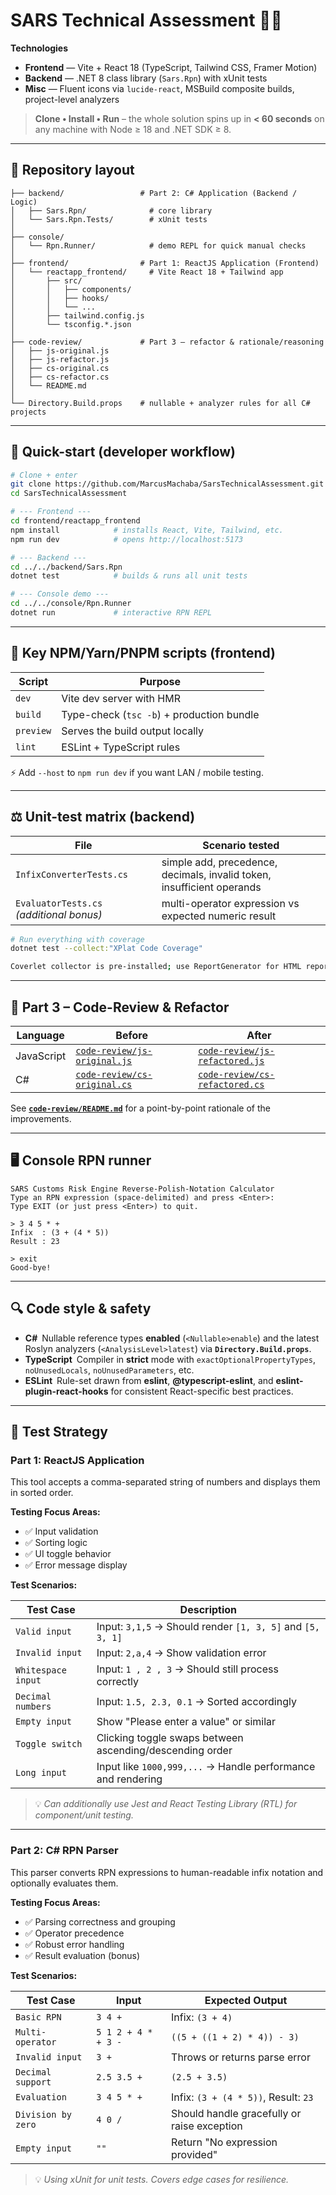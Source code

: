 ﻿# SARS Technical Assessment 🧑‍💻

**Technologies**  
* **Frontend** — Vite + React 18 (TypeScript, Tailwind CSS, Framer Motion)  
* **Backend** — .NET 8 class library (`Sars.Rpn`) with xUnit tests  
* **Misc** — Fluent icons via `lucide-react`, MSBuild composite builds, project-level analyzers  

> **Clone • Install • Run** – the whole solution spins up in **< 60 seconds** on any machine with Node ≥ 18 and .NET SDK ≥ 8.

---

## 📁 Repository layout

```text
├── backend/                 # Part 2: C# Application (Backend / Logic)
│   ├── Sars.Rpn/              # core library
│   └── Sars.Rpn.Tests/        # xUnit tests
│
├── console/
│   └── Rpn.Runner/            # demo REPL for quick manual checks
│
├── frontend/                # Part 1: ReactJS Application (Frontend)
│   └── reactapp_frontend/     # Vite React 18 + Tailwind app
│       ├── src/
│       │   ├── components/
│       │   ├── hooks/
│       │   └── ...
│       ├── tailwind.config.js
│       └── tsconfig.*.json
│
├── code-review/             # Part 3 – refactor & rationale/reasoning
│   ├── js-original.js
│   ├── js-refactor.js
│   ├── cs-original.cs
│   ├── cs-refactor.cs
│   └── README.md
│
└── Directory.Build.props    # nullable + analyzer rules for all C# projects
```                                                      

---

## 🚀 Quick-start (developer workflow)

```bash
# Clone + enter
git clone https://github.com/MarcusMachaba/SarsTechnicalAssessment.git
cd SarsTechnicalAssessment

# --- Frontend ---
cd frontend/reactapp_frontend
npm install            # installs React, Vite, Tailwind, etc.
npm run dev            # opens http://localhost:5173

# --- Backend ---
cd ../../backend/Sars.Rpn
dotnet test            # builds & runs all unit tests

# --- Console demo ---
cd ../../console/Rpn.Runner
dotnet run             # interactive RPN REPL
```

---

## 🎯 Key NPM/Yarn/PNPM scripts (frontend)

| Script    | Purpose                                    |
|-----------|--------------------------------------------|
| `dev`     | Vite dev server with HMR                   |
| `build`   | Type-check (`tsc -b`) + production bundle  |
| `preview` | Serves the build output locally            |
| `lint`    | ESLint + TypeScript rules                  |

⚡ Add `--host` to `npm run dev` if you want LAN / mobile testing.

---

## ⚖️ Unit-test matrix (backend)

| File                                    | Scenario tested                                                          |
|-----------------------------------------|--------------------------------------------------------------------------|
| `InfixConverterTests.cs`                | simple add, precedence, decimals, invalid token, insufficient operands   |
| `EvaluatorTests.cs` *(additional bonus)*| multi-operator expression vs expected numeric result                     |

```bash
# Run everything with coverage
dotnet test --collect:"XPlat Code Coverage"

Coverlet collector is pre-installed; use ReportGenerator for HTML reports if desired.
```

---

## 📝 Part 3 – Code-Review & Refactor

| Language    | Before                                                     | After                                                |
|-------------|------------------------------------------------------------|------------------------------------------------------|
| JavaScript  | [`code-review/js-original.js`](code-review/js_original.js) | [`code-review/js-refactored.js`](code-review/js_refactored.js) |
| C#          | [`code-review/cs-original.cs`](code-review/cs_original.cs) | [`code-review/cs-refactored.cs`](code-review/cs_refactored.cs) |

See **[`code-review/README.md`](code-review/README.md)** for a point-by-point rationale of the improvements.

---

## 🖥 Console RPN runner

```text
SARS Customs Risk Engine Reverse-Polish-Notation Calculator
Type an RPN expression (space-delimited) and press <Enter>:
Type EXIT (or just press <Enter>) to quit.

> 3 4 5 * +
Infix  : (3 + (4 * 5))
Result : 23

> exit
Good-bye!
```

---

## 🔍 Code style & safety

* **C#** Nullable reference types **enabled** (`<Nullable>enable`) and the latest Roslyn analyzers (`<AnalysisLevel>latest`) via **`Directory.Build.props`**.  
* **TypeScript** Compiler in **strict** mode with `exactOptionalPropertyTypes`, `noUnusedLocals`, `noUnusedParameters`, etc.  
* **ESLint** Rule-set drawn from **eslint**, **@typescript-eslint**, and **eslint-plugin-react-hooks** for consistent React-specific best practices.


---

## 🧪 Test Strategy

### Part 1: ReactJS Application

This tool accepts a comma-separated string of numbers and displays them in sorted order.

**Testing Focus Areas:**

- ✅ Input validation
- ✅ Sorting logic
- ✅ UI toggle behavior
- ✅ Error message display

**Test Scenarios:**

| Test Case          | Description                                                  |
| ------------------ | ------------------------------------------------------------ |
| `Valid input`      | Input: `3,1,5` → Should render `[1, 3, 5]` and `[5, 3, 1]`   |
| `Invalid input`    | Input: `2,a,4` → Show validation error                       |
| `Whitespace input` | Input: `1 , 2 , 3` → Should still process correctly          |
| `Decimal numbers`  | Input: `1.5, 2.3, 0.1` → Sorted accordingly                  |
| `Empty input`      | Show "Please enter a value" or similar                       |
| `Toggle switch`    | Clicking toggle swaps between ascending/descending order     |
| `Long input`       | Input like `1000,999,...` → Handle performance and rendering |

> 💡 *Can additionally use Jest and React Testing Library (RTL) for component/unit testing.*

---

### Part 2: C# RPN Parser

This parser converts RPN expressions to human-readable infix notation and optionally evaluates them.

**Testing Focus Areas:**

- ✅ Parsing correctness and grouping
- ✅ Operator precedence
- ✅ Robust error handling
- ✅ Result evaluation (bonus)

**Test Scenarios:**

| Test Case          | Input               | Expected Output                             |
| ------------------ | ------------------- | ------------------------------------------- |
| `Basic RPN`        | `3 4 +`             | Infix: `(3 + 4)`                            |
| `Multi-operator`   | `5 1 2 + 4 * + 3 -` | `((5 + ((1 + 2) * 4)) - 3)`                 |
| `Invalid input`    | `3 +`               | Throws or returns parse error               |
| `Decimal support`  | `2.5 3.5 +`         | `(2.5 + 3.5)`                               |
| `Evaluation`       | `3 4 5 * +`         | Infix: `(3 + (4 * 5))`, Result: `23`        |
| `Division by zero` | `4 0 /`             | Should handle gracefully or raise exception |
| `Empty input`      | `""`                | Return "No expression provided"             |

> 💡 *Using xUnit for unit tests. Covers edge cases for resilience.*
